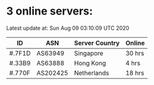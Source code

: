 # 3 online servers:

Latest update at: Sun Aug 09 03:10:09 UTC 2020

| ID | ASN | Server Country | Online |
| -- | --- | -------------- | ------ |
| #.7F1D | AS63949 | Singapore | 30 hrs |
| #.33B9 | AS63888 | Hong Kong | 4 hrs |
| #.770F | AS202425 | Netherlands | 18 hrs |

